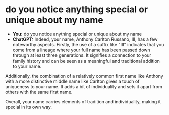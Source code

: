 # do you notice anything special or unique about my name

- **You:** do you notice anything special or unique about my name
- **ChatGPT:** Indeed, your name, Anthony Carlton Russano, III, has a few noteworthy aspects. Firstly, the use of a suffix like "III" indicates that you come from a lineage where your full name has been passed down through at least three generations. It signifies a connection to your family history and can be seen as a meaningful and traditional addition to your name.

Additionally, the combination of a relatively common first name like Anthony with a more distinctive middle name like Carlton gives a touch of uniqueness to your name. It adds a bit of individuality and sets it apart from others with the same first name.

Overall, your name carries elements of tradition and individuality, making it special in its own way.
